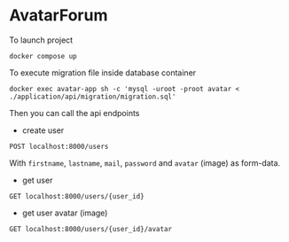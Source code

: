 # AvatarForum


To launch project
```
docker compose up
```

To execute migration file inside database container
```
docker exec avatar-app sh -c 'mysql -uroot -proot avatar < ./application/api/migration/migration.sql'
```

Then you can call the api endpoints
* create user
```
POST localhost:8000/users
```
With `firstname`, `lastname`, 
`mail`, `password` and `avatar` (image)
as form-data.

* get user
```
GET localhost:8000/users/{user_id}
```

* get user avatar (image)
```
GET localhost:8000/users/{user_id}/avatar
```